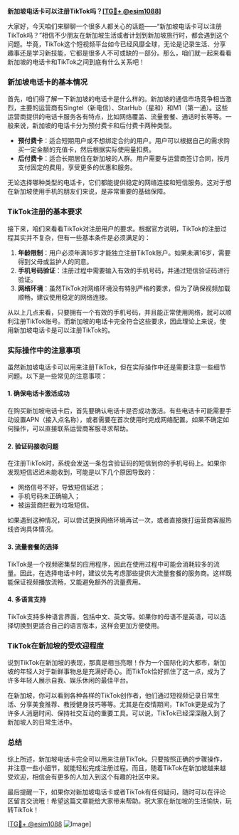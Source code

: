 **新加坡电话卡可以注册TikTok吗？[[TG💪+ @esim1088](https://t.me/s/esim1088)]**

大家好，今天咱们来聊聊一个很多人都关心的话题——“新加坡电话卡可以注册TikTok吗？”相信不少朋友在新加坡生活或者计划到新加坡旅行时，都会遇到这个问题。毕竟，TikTok这个短视频平台如今已经风靡全球，无论是记录生活、分享趣事还是学习新技能，它都是很多人不可或缺的一部分。那么，咱们就一起来看看新加坡的电话卡和TikTok之间到底有什么关系吧！

### 新加坡电话卡的基本情况

首先，咱们得了解一下新加坡的电话卡是什么样的。新加坡的通信市场竞争相当激烈，主要的运营商有Singtel（新电信）、StarHub（星和）和M1（第一通）。这些运营商提供的电话卡服务各有特点，比如网络覆盖、流量套餐、通话时长等等。一般来说，新加坡的电话卡分为预付费卡和后付费卡两种类型。

- **预付费卡**：适合短期用户或不想绑定合约的用户。用户可以根据自己的需求购买一定金额的充值卡，然后根据实际使用量扣费。
- **后付费卡**：适合长期居住在新加坡的人群。用户需要与运营商签订合同，按月支付固定的费用，享受更多的优惠和服务。

无论选择哪种类型的电话卡，它们都能提供稳定的网络连接和短信服务。这对于想在新加坡使用手机的朋友们来说，是非常重要的基础保障。

### TikTok注册的基本要求

接下来，咱们来看看TikTok对注册用户的要求。根据官方说明，TikTok的注册过程其实并不复杂，但有一些基本条件是必须满足的：

1. **年龄限制**：用户必须年满16岁才能独立注册TikTok账户。如果未满16岁，需要得到父母或监护人的同意。
2. **手机号码验证**：注册过程中需要输入有效的手机号码，并通过短信验证码进行验证。
3. **网络环境**：虽然TikTok对网络环境没有特别严格的要求，但为了确保视频加载顺畅，建议使用稳定的网络连接。

从以上几点来看，只要拥有一个有效的手机号码，并且能正常使用网络，就可以顺利注册TikTok账号。而新加坡的电话卡完全符合这些要求，因此理论上来说，使用新加坡电话卡是可以注册TikTok的。

### 实际操作中的注意事项

虽然新加坡电话卡可以用来注册TikTok，但在实际操作中还是需要注意一些细节问题。以下是一些常见的注意事项：

#### 1. 确保电话卡激活成功
在购买新加坡电话卡后，首先要确认电话卡是否成功激活。有些电话卡可能需要手动设置APN（接入点名称），或者需要在首次使用时完成网络配置。如果不确定如何操作，可以直接联系运营商客服寻求帮助。

#### 2. 验证码接收问题
在注册TikTok时，系统会发送一条包含验证码的短信到你的手机号码上。如果你发现短信迟迟未能收到，可能是以下几个原因导致的：
- 网络信号不好，导致短信延迟；
- 手机号码未正确输入；
- 被运营商拦截为垃圾短信。

如果遇到这种情况，可以尝试更换网络环境再试一次，或者直接拨打运营商客服热线咨询具体情况。

#### 3. 流量套餐的选择
TikTok是一个视频密集型的应用程序，因此在使用过程中可能会消耗较多的流量。因此，在选择电话卡时，建议优先考虑那些提供大流量套餐的服务商。这样既能保证视频播放流畅，又能避免额外的流量费用。

#### 4. 多语言支持
TikTok支持多种语言界面，包括中文、英文等。如果你的母语不是英语，可以选择切换到更适合自己的语言版本，这样会更加方便使用。

### TikTok在新加坡的受欢迎程度

说到TikTok在新加坡的表现，那真是相当亮眼！作为一个国际化的大都市，新加坡的年轻人对于新鲜事物总是充满好奇心。而TikTok恰好抓住了这一点，成为了许多年轻人展示自我、娱乐休闲的最佳平台。

在新加坡，你可以看到各种各样的TikTok创作者，他们通过短视频记录日常生活、分享美食推荐、教授健身技巧等等。尤其是在疫情期间，TikTok更是成为了许多人消磨时间、保持社交互动的重要工具。可以说，TikTok已经深深融入到了新加坡人的日常生活中。

### 总结

综上所述，新加坡电话卡完全可以用来注册TikTok。只要按照正确的步骤操作，并注意一些小细节，就能轻松完成注册过程。而且，随着TikTok在新加坡越来越受欢迎，相信会有更多的人加入到这个有趣的社区中来。

最后提醒一下，如果你对新加坡电话卡或者TikTok有任何疑问，随时可以在评论区留言交流哦！希望这篇文章能给大家带来帮助。祝大家在新加坡的生活愉快，玩转TikTok！

[[TG💪+ @esim1088](https://t.me/s/esim1088) ![Image](https://i.postimg.cc/4NQfJmqS/Snipaste-2025-05-13-00-14-12.png)]